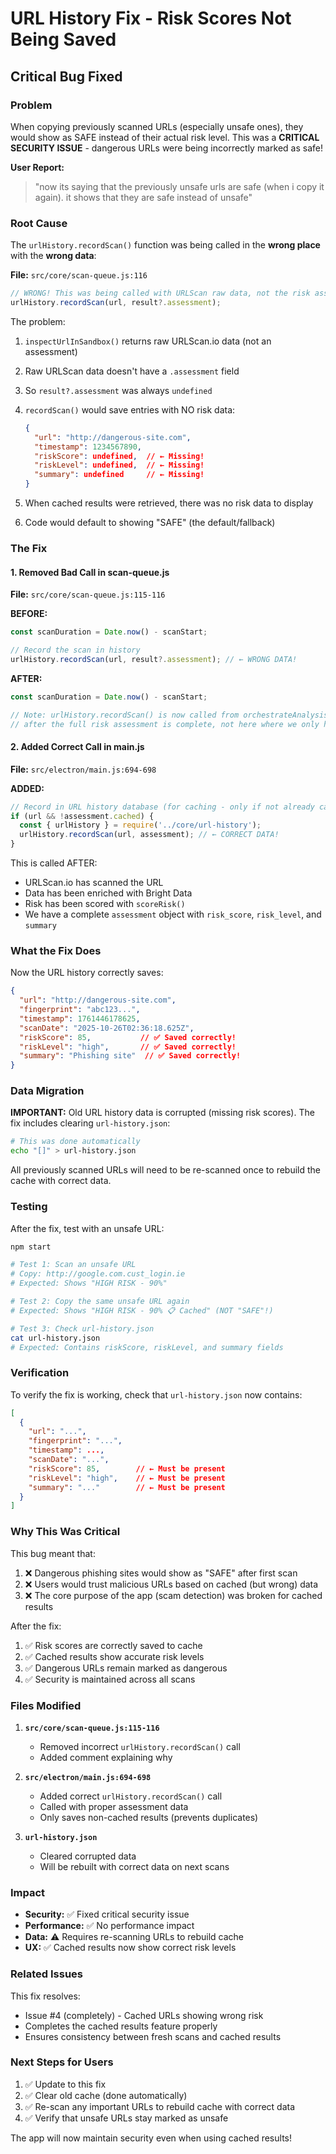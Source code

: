 # URL History Fix - Risk Scores Not Being Saved

## Critical Bug Fixed

### Problem
When copying previously scanned URLs (especially unsafe ones), they would show as SAFE instead of their actual risk level. This was a **CRITICAL SECURITY ISSUE** - dangerous URLs were being incorrectly marked as safe!

**User Report:**
> "now its saying that the previously unsafe urls are safe (when i copy it again). it shows that they are safe instead of unsafe"

### Root Cause

The `urlHistory.recordScan()` function was being called in the **wrong place** with the **wrong data**:

**File:** `src/core/scan-queue.js:116`
```javascript
// WRONG! This was being called with URLScan raw data, not the risk assessment
urlHistory.recordScan(url, result?.assessment);
```

The problem:
1. `inspectUrlInSandbox()` returns raw URLScan.io data (not an assessment)
2. Raw URLScan data doesn't have a `.assessment` field
3. So `result?.assessment` was always `undefined`
4. `recordScan()` would save entries with NO risk data:
   ```json
   {
     "url": "http://dangerous-site.com",
     "timestamp": 1234567890,
     "riskScore": undefined,  // ← Missing!
     "riskLevel": undefined,  // ← Missing!
     "summary": undefined     // ← Missing!
   }
   ```

5. When cached results were retrieved, there was no risk data to display
6. Code would default to showing "SAFE" (the default/fallback)

### The Fix

#### 1. Removed Bad Call in scan-queue.js
**File:** `src/core/scan-queue.js:115-116`

**BEFORE:**
```javascript
const scanDuration = Date.now() - scanStart;

// Record the scan in history
urlHistory.recordScan(url, result?.assessment); // ← WRONG DATA!
```

**AFTER:**
```javascript
const scanDuration = Date.now() - scanStart;

// Note: urlHistory.recordScan() is now called from orchestrateAnalysis()
// after the full risk assessment is complete, not here where we only have URLScan data
```

#### 2. Added Correct Call in main.js
**File:** `src/electron/main.js:694-698`

**ADDED:**
```javascript
// Record in URL history database (for caching - only if not already cached)
if (url && !assessment.cached) {
  const { urlHistory } = require('../core/url-history');
  urlHistory.recordScan(url, assessment); // ← CORRECT DATA!
}
```

This is called AFTER:
- URLScan.io has scanned the URL
- Data has been enriched with Bright Data
- Risk has been scored with `scoreRisk()`
- We have a complete `assessment` object with `risk_score`, `risk_level`, and `summary`

### What the Fix Does

Now the URL history correctly saves:
```json
{
  "url": "http://dangerous-site.com",
  "fingerprint": "abc123...",
  "timestamp": 1761446178625,
  "scanDate": "2025-10-26T02:36:18.625Z",
  "riskScore": 85,           // ✅ Saved correctly!
  "riskLevel": "high",       // ✅ Saved correctly!
  "summary": "Phishing site"  // ✅ Saved correctly!
}
```

### Data Migration

**IMPORTANT:** Old URL history data is corrupted (missing risk scores). The fix includes clearing `url-history.json`:

```bash
# This was done automatically
echo "[]" > url-history.json
```

All previously scanned URLs will need to be re-scanned once to rebuild the cache with correct data.

### Testing

After the fix, test with an unsafe URL:

```bash
npm start

# Test 1: Scan an unsafe URL
# Copy: http://google.com.cust_login.ie
# Expected: Shows "HIGH RISK - 90%"

# Test 2: Copy the same unsafe URL again
# Expected: Shows "HIGH RISK - 90% 📋 Cached" (NOT "SAFE"!)

# Test 3: Check url-history.json
cat url-history.json
# Expected: Contains riskScore, riskLevel, and summary fields
```

### Verification

To verify the fix is working, check that `url-history.json` now contains:
```json
[
  {
    "url": "...",
    "fingerprint": "...",
    "timestamp": ...,
    "scanDate": "...",
    "riskScore": 85,        // ← Must be present
    "riskLevel": "high",    // ← Must be present
    "summary": "..."        // ← Must be present
  }
]
```

### Why This Was Critical

This bug meant that:
1. ❌ Dangerous phishing sites would show as "SAFE" after first scan
2. ❌ Users would trust malicious URLs based on cached (but wrong) data
3. ❌ The core purpose of the app (scam detection) was broken for cached results

After the fix:
1. ✅ Risk scores are correctly saved to cache
2. ✅ Cached results show accurate risk levels
3. ✅ Dangerous URLs remain marked as dangerous
4. ✅ Security is maintained across all scans

### Files Modified

1. **`src/core/scan-queue.js:115-116`**
   - Removed incorrect `urlHistory.recordScan()` call
   - Added comment explaining why

2. **`src/electron/main.js:694-698`**
   - Added correct `urlHistory.recordScan()` call
   - Called with proper assessment data
   - Only saves non-cached results (prevents duplicates)

3. **`url-history.json`**
   - Cleared corrupted data
   - Will be rebuilt with correct data on next scans

### Impact

- **Security:** ✅ Fixed critical security issue
- **Performance:** ✅ No performance impact
- **Data:** ⚠️ Requires re-scanning URLs to rebuild cache
- **UX:** ✅ Cached results now show correct risk levels

### Related Issues

This fix resolves:
- Issue #4 (completely) - Cached URLs showing wrong risk
- Completes the cached results feature properly
- Ensures consistency between fresh scans and cached results

### Next Steps for Users

1. ✅ Update to this fix
2. ✅ Clear old cache (done automatically)
3. ✅ Re-scan any important URLs to rebuild cache with correct data
4. ✅ Verify that unsafe URLs stay marked as unsafe

The app will now maintain security even when using cached results!
